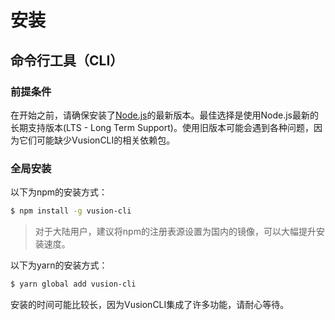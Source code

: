 # 安装

## 命令行工具（CLI）

### 前提条件

在开始之前，请确保安装了[Node.js](https://nodejs.org/en/)的最新版本。最佳选择是使用Node.js最新的长期支持版本(LTS - Long Term Support)。使用旧版本可能会遇到各种问题，因为它们可能缺少VusionCLI的相关依赖包。

### 全局安装

以下为npm的安装方式：

``` bash
$ npm install -g vusion-cli
```

> 对于大陆用户，建议将npm的注册表源设置为国内的镜像，可以大幅提升安装速度。

以下为yarn的安装方式：

``` bash
$ yarn global add vusion-cli
```

安装的时间可能比较长，因为VusionCLI集成了许多功能，请耐心等待。
